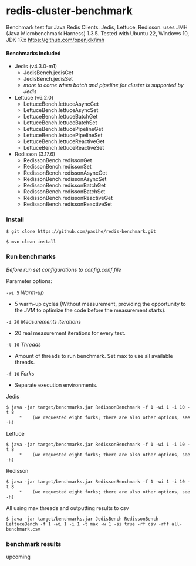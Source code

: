 # redis-cluster-benchmark
Benchmark test for Java Redis Clients: Jedis, Lettuce, Redisson.
uses JMH (Java Microbenchmark Harness) 1.3.5.
Tested with Ubuntu 22, Windows 10, JDK 17.x 
https://github.com/openjdk/jmh

#### Benchmarks included
- Jedis (v4.3.0-m1)
  - JedisBench.jedisGet             
  - JedisBench.jedisSet
  - _more to come when batch and pipeline for cluster is supported by Jedis_
- Lettuce (v6.2.0)
  - LettuceBench.lettuceAsyncGet        
  - LettuceBench.lettuceAsyncSet        
  - LettuceBench.lettuceBatchGet        
  - LettuceBench.lettuceBatchSet        
  - LettuceBench.lettucePipelineGet    
  - LettuceBench.lettucePipelineSet     
  - LettuceBench.lettuceReactiveGet
  - LettuceBench.lettuceReactiveSet
- Redisson (3.17.6)
  - RedissonBench.redissonGet
  - RedissonBench.redissonSet
  - RedissonBench.redissonAsyncGet 
  - RedissonBench.redissonAsyncSet 
  - RedissonBench.redissonBatchGet  
  - RedissonBench.redissonBatchSet
  - RedissonBench.redissonReactiveGet  
  - RedissonBench.redissonReactiveSet 
    
### Install
```
$ git clone https://github.com/pasihe/redis-benchmark.git

$ mvn clean install
```

### Run benchmarks

_Before run set configurations to config.conf file_

Parameter options:

`-wi 5` *Warm-up*
* 5 warm-up cycles (Without measurement, providing the opportunity to the JVM to optimize the code before the measurement starts).

`-i 20` *Measurements iterations*
* 20 real measurement iterations for every test.

`-t 10` *Threads*

* Amount of threads to run benchmark. Set max to use all available threads.

`-f 10` *Forks*
* Separate execution environments.

Jedis
```
$ java -jar target/benchmarks.jar RedissonBenchmark -f 1 -wi 1 -i 10 -t 8
     *    (we requested eight forks; there are also other options, see -h)
```

Lettuce
```
$ java -jar target/benchmarks.jar RedissonBenchmark -f 1 -wi 1 -i 10 -t 8
     *    (we requested eight forks; there are also other options, see -h)
```

Redisson
```
$ java -jar target/benchmarks.jar RedissonBenchmark -f 1 -wi 1 -i 10 -t 8
     *    (we requested eight forks; there are also other options, see -h)
```

All using max threads and outputting results to csv
```
$ java -jar target/benchmarks.jar JedisBench RedissonBench LettuceBench -f 1 -wi 1 -i 1 -t max -w 1 -si true -rf csv -rff all-benchmark.csv
```

### benchmark results

upcoming